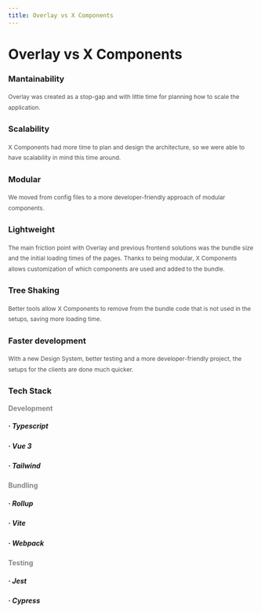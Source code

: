 ```yaml
---
title: Overlay vs X Components
---
```


# Overlay vs X Components

<div grid="~ cols-6 gap-2">
  <div class="col-span-5">

### **Mantainability**
<p class="description">Overlay was created as a stop-gap and with little time for planning how to scale the application.</p>

### **Scalability**
<p class="description">X Components had more time to plan and design the architecture, so we were able to have scalability in mind this time around.</p>

### **Modular**
<p class="description">We moved from config files to a more developer-friendly approach of modular components.</p>

### **Lightweight**
<p class="description">The main friction point with Overlay and previous frontend solutions was the bundle size and the initial loading times of the pages. Thanks to being modular, X Components allows customization of which components are used and added to the bundle.</p>

### **Tree Shaking**
<p class="description">Better tools allow X Components to remove from the bundle code that is not used in the setups, saving more loading time.</p>

### **Faster development**
<p class="description">With a new Design System, better testing and a more developer-friendly project, the setups for the clients are done much quicker.</p>
</div>



<div v-click="1">

### **Tech Stack**
<v-clicks :every="4">

#### Development
##### · Typescript
##### · Vue 3
##### · Tailwind

#### Bundling
##### · Rollup
##### · Vite
##### · Webpack

#### Testing
##### · Jest
##### · Cypress
  
</v-clicks>

  </div>
</div>

<style>
h4 {
  margin: 16px 0 0;
  color: #878787;
}
.description {
  color: #4A4A4A;
  font-size: 12px;
  margin: 8px 0 16px;
  line-height: 1.8;
}
</style>
